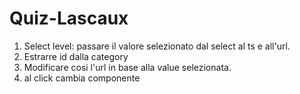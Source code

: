 # Quiz-Lascaux

1. Select level: passare il valore selezionato dal select al ts e all'url.
2. Estrarre id dalla category
3. Modificare cosi l'url in base alla value selezionata.
4. al click cambia componente 
   
